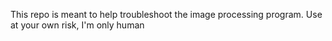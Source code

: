 This repo is meant to help troubleshoot the image processing program. Use at your own risk, I'm only human
